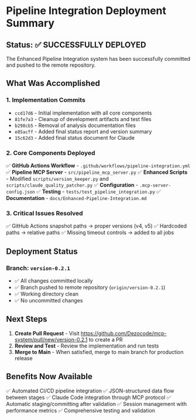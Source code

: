 # Pipeline Integration Deployment Summary

## Status: ✅ SUCCESSFULLY DEPLOYED

The Enhanced Pipeline Integration system has been successfully committed and pushed to the remote repository.

## What Was Accomplished

### 1. Implementation Commits
- `ccd17d6` - Initial implementation with all core components
- `81fe7a3` - Cleanup of development artifacts and test files
- `b298cb5` - Removal of analysis documentation files
- `e85acff` - Added final status report and version summary
- `15c62d3` - Added final status document for Claude

### 2. Core Components Deployed
✅ **GitHub Actions Workflow** - `.github/workflows/pipeline-integration.yml`
✅ **Pipeline MCP Server** - `src/pipeline_mcp_server.py`
✅ **Enhanced Scripts** - Modified `scripts/version_keeper.py` and `scripts/claude_quality_patcher.py`
✅ **Configuration** - `.mcp-server-config.json`
✅ **Testing** - `tests/test_pipeline_integration.py`
✅ **Documentation** - `docs/Enhanced-Pipeline-Integration.md`

### 3. Critical Issues Resolved
✅ GitHub Actions snapshot paths → proper versions (v4, v5)
✅ Hardcoded paths → relative paths
✅ Missing timeout controls → added to all jobs

## Deployment Status

### Branch: `version-0.2.1`
- ✅ All changes committed locally
- ✅ Branch pushed to remote repository (`origin/version-0.2.1`)
- ✅ Working directory clean
- ✅ No uncommitted changes

## Next Steps

1. **Create Pull Request** - Visit https://github.com/Dezocode/mcp-system/pull/new/version-0.2.1 to create a PR
2. **Review and Test** - Review the implementation and run tests
3. **Merge to Main** - When satisfied, merge to main branch for production release

## Benefits Now Available

✅ Automated CI/CD pipeline integration
✅ JSON-structured data flow between stages
✅ Claude Code integration through MCP protocol
✅ Automatic staging/committing after validation
✅ Session management with performance metrics
✅ Comprehensive testing and validation